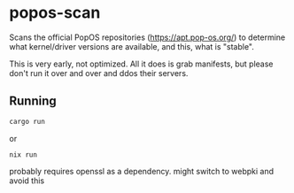 # popos-scan

Scans the official PopOS repositories (https://apt.pop-os.org/) to determine what kernel/driver versions are available, and this, what is "stable".

This is very early, not optimized. All it does is grab manifests, but please don't run it over and over and ddos their servers.

## Running
```sh
cargo run
```
or
```
nix run
```

probably requires openssl as a dependency. might switch to webpki and avoid this
